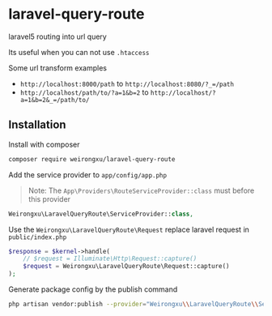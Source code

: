 # laravel-query-route

laravel5 routing into url query

Its useful when you can not use `.htaccess`

Some url transform examples
* `http://localhost:8000/path` to `http://localhost:8080/?_=/path`
* `http://localhost/path/to/?a=1&b=2` to `http://localhost/?a=1&b=2&_=/path/to/`

## Installation

Install with composer

```bash
composer require weirongxu/laravel-query-route
```
  
Add the service provider to `app/config/app.php`
> Note: The `App\Providers\RouteServiceProvider::class` must before this provider

```php
Weirongxu\LaravelQueryRoute\ServiceProvider::class,
```

Use the `Weirongxu\LaravelQueryRoute\Request` replace laravel request in `public/index.php`

```php
$response = $kernel->handle(
    // $request = Illuminate\Http\Request::capture()
    $request = Weirongxu\LaravelQueryRoute\Request::capture()
);
```

Generate package config by the publish command

```bash
php artisan vendor:publish --provider="Weirongxu\\LaravelQueryRoute\\ServiceProvider" --tag config
```
